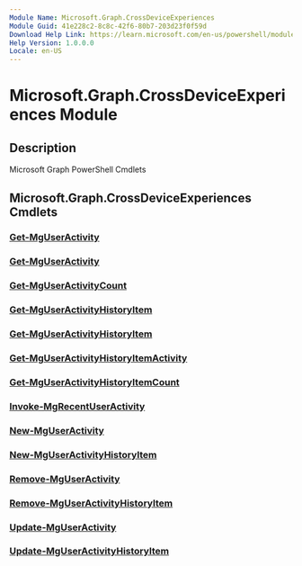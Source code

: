 ```yaml
---
Module Name: Microsoft.Graph.CrossDeviceExperiences
Module Guid: 41e228c2-8c8c-42f6-80b7-203d23f0f59d
Download Help Link: https://learn.microsoft.com/en-us/powershell/module/microsoft.graph.crossdeviceexperiences/?view=graph-powershell-1.0
Help Version: 1.0.0.0
Locale: en-US
---
```


# Microsoft.Graph.CrossDeviceExperiences Module
## Description
Microsoft Graph PowerShell Cmdlets

## Microsoft.Graph.CrossDeviceExperiences Cmdlets
### [Get-MgUserActivity](Get-MgUserActivity.md)

### [Get-MgUserActivity](Get-MgUserActivity.md)

### [Get-MgUserActivityCount](Get-MgUserActivityCount.md)

### [Get-MgUserActivityHistoryItem](Get-MgUserActivityHistoryItem.md)

### [Get-MgUserActivityHistoryItem](Get-MgUserActivityHistoryItem.md)

### [Get-MgUserActivityHistoryItemActivity](Get-MgUserActivityHistoryItemActivity.md)

### [Get-MgUserActivityHistoryItemCount](Get-MgUserActivityHistoryItemCount.md)

### [Invoke-MgRecentUserActivity](Invoke-MgRecentUserActivity.md)

### [New-MgUserActivity](New-MgUserActivity.md)

### [New-MgUserActivityHistoryItem](New-MgUserActivityHistoryItem.md)

### [Remove-MgUserActivity](Remove-MgUserActivity.md)

### [Remove-MgUserActivityHistoryItem](Remove-MgUserActivityHistoryItem.md)

### [Update-MgUserActivity](Update-MgUserActivity.md)

### [Update-MgUserActivityHistoryItem](Update-MgUserActivityHistoryItem.md)

